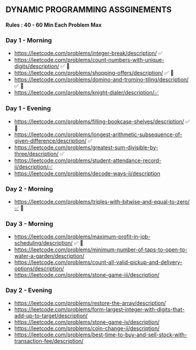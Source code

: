 ## DYNAMIC PROGRAMMING ASSGINEMENTS

#### Rules : 40 - 60 Min Each Problem Max

### Day 1 - Morning
- https://leetcode.com/problems/integer-break/description/ ✅ 
- https://leetcode.com/problems/count-numbers-with-unique-digits/description/ ✅ 🔄
- https://leetcode.com/problems/shopping-offers/description/ ✅ 🔄
- https://leetcode.com/problems/domino-and-tromino-tiling/description/ ✅ 🔄
- https://leetcode.com/problems/knight-dialer/description/✅ 

### Day 1 - Evening
- https://leetcode.com/problems/filling-bookcase-shelves/description/ ✅ 🔄
- https://leetcode.com/problems/longest-arithmetic-subsequence-of-given-difference/description/ ✅ 
- https://leetcode.com/problems/greatest-sum-divisible-by-three/description/  ✅ 
- https://leetcode.com/problems/student-attendance-record-ii/description/✅
- https://leetcode.com/problems/decode-ways-ii/description

### Day 2 - Morning
- https://leetcode.com/problems/triples-with-bitwise-and-equal-to-zero/✅ 🔄

### Day 3 - Morning

- https://leetcode.com/problems/maximum-profit-in-job-scheduling/description/ ✅ 🔄
- https://leetcode.com/problems/minimum-number-of-taps-to-open-to-water-a-garden/description/
- https://leetcode.com/problems/count-all-valid-pickup-and-delivery-options/description/
- https://leetcode.com/problems/stone-game-iii/description/

### Day 2 - Evening
- https://leetcode.com/problems/restore-the-array/description/
- https://leetcode.com/problems/form-largest-integer-with-digits-that-add-up-to-target/description/
- https://leetcode.com/problems/stone-game-iv/description/
- https://leetcode.com/problems/coin-change-ii/description/
- https://leetcode.com/problems/best-time-to-buy-and-sell-stock-with-transaction-fee/description/


